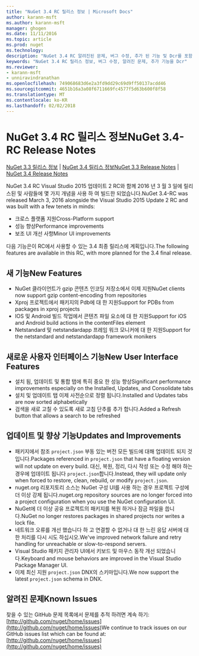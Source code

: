 ```yaml
---
title: "NuGet 3.4 RC 릴리스 정보 | Microsoft Docs"
author: karann-msft
ms.author: karann-msft
manager: ghogen
ms.date: 11/11/2016
ms.topic: article
ms.prod: nuget
ms.technology: 
description: "NuGet 3.4 RC 알려진된 문제, 버그 수정, 추가 된 기능 및 Dcr를 포함 하 여에 대 한 릴리스 정보입니다."
keywords: "NuGet 3.4 RC 릴리스 정보, 버그 수정, 알려진 문제, 추가 기능을 Dcr"
ms.reviewer:
- karann-msft
- unniravindranathan
ms.openlocfilehash: 749068683d6e2a3fd9dd29c69d9ff50137acdd46
ms.sourcegitcommit: 4651b16a3a08f6711669fc4577f5d63b600f8f58
ms.translationtype: MT
ms.contentlocale: ko-KR
ms.lasthandoff: 02/02/2018
---
```

# <a name="nuget-34-rc-release-notes"></a><span data-ttu-id="54938-104">NuGet 3.4 RC 릴리스 정보</span><span class="sxs-lookup"><span data-stu-id="54938-104">NuGet 3.4-RC Release Notes</span></span>

<span data-ttu-id="54938-105">[NuGet 3.3 릴리스 정보](../release-notes/nuget-3.3.md) | [NuGet 3.4 릴리스 정보](../release-notes/nuget-3.4.md)</span><span class="sxs-lookup"><span data-stu-id="54938-105">[NuGet 3.3 Release Notes](../release-notes/nuget-3.3.md) | [NuGet 3.4 Release Notes](../release-notes/nuget-3.4.md)</span></span>

<span data-ttu-id="54938-106">NuGet 3.4 RC Visual Studio 2015 업데이트 2 RC와 함께 2016 년 3 월 3 일에 릴리스된 및 사람들에 몇 가지 개념을 사용 하 여 빌드한 되었습니다.</span><span class="sxs-lookup"><span data-stu-id="54938-106">NuGet 3.4-RC was released March 3, 2016 alongside the Visual Studio 2015 Update 2 RC and was built with a few tenets in minds:</span></span>

* <span data-ttu-id="54938-107">크로스 플랫폼 지원</span><span class="sxs-lookup"><span data-stu-id="54938-107">Cross-Platform support</span></span>
* <span data-ttu-id="54938-108">성능 향상</span><span class="sxs-lookup"><span data-stu-id="54938-108">Performance improvements</span></span>
* <span data-ttu-id="54938-109">보조 UI 개선 사항</span><span class="sxs-lookup"><span data-stu-id="54938-109">Minor UI improvements</span></span>

<span data-ttu-id="54938-110">다음 기능은이 RC에서 사용할 수 있는 3.4 최종 릴리스에 계획입니다.</span><span class="sxs-lookup"><span data-stu-id="54938-110">The following features are available in this RC, with more planned for the 3.4 final release.</span></span>

## <a name="new-features"></a><span data-ttu-id="54938-111">새 기능</span><span class="sxs-lookup"><span data-stu-id="54938-111">New Features</span></span>

* <span data-ttu-id="54938-112">NuGet 클라이언트가 gzip 콘텐츠 인코딩 저장소에서 이제 지원</span><span class="sxs-lookup"><span data-stu-id="54938-112">NuGet clients now support gzip content-encoding from repositories</span></span>
* <span data-ttu-id="54938-113">Xproj 프로젝트에서 패키지의 Pdb에 대 한 지원</span><span class="sxs-lookup"><span data-stu-id="54938-113">Support for PDBs from packages in xproj projects</span></span>
* <span data-ttu-id="54938-114">IOS 및 Android 빌드 작업에서 콘텐츠 파일 요소에 대 한 지원</span><span class="sxs-lookup"><span data-stu-id="54938-114">Support for iOS and Android build actions in the contentFiles element</span></span>
* <span data-ttu-id="54938-115">Netstandard 및 netstandardapp 프레임 워크 모니커에 대 한 지원</span><span class="sxs-lookup"><span data-stu-id="54938-115">Support for the netstandard and netstandardapp framework monikers</span></span>

## <a name="new-user-interface-features"></a><span data-ttu-id="54938-116">새로운 사용자 인터페이스 기능</span><span class="sxs-lookup"><span data-stu-id="54938-116">New User Interface Features</span></span>

* <span data-ttu-id="54938-117">설치 됨, 업데이트 및 통합 탭에 특히 중요 한 성능 향상</span><span class="sxs-lookup"><span data-stu-id="54938-117">Significant performance improvements especially on the Installed, Updates, and Consolidate tabs</span></span>
* <span data-ttu-id="54938-118">설치 및 업데이트 탭 이제 사전순으로 정렬 됩니다.</span><span class="sxs-lookup"><span data-stu-id="54938-118">Installed and Updates tabs are now sorted alphabetically</span></span>
* <span data-ttu-id="54938-119">검색을 새로 고칠 수 있도록 새로 고침 단추를 추가 합니다.</span><span class="sxs-lookup"><span data-stu-id="54938-119">Added a Refresh button that allows a search to be refreshed</span></span>

## <a name="updates-and-improvements"></a><span data-ttu-id="54938-120">업데이트 및 향상 기능</span><span class="sxs-lookup"><span data-stu-id="54938-120">Updates and Improvements</span></span>

* <span data-ttu-id="54938-121">패키지에서 참조 `project.json` 부동 있는 버전 모든 빌드에 대해 업데이트 되지 것입니다.</span><span class="sxs-lookup"><span data-stu-id="54938-121">Packages referenced in `project.json` that have a floating version will not update on every build.</span></span> <span data-ttu-id="54938-122">대신, 복원, 정리, 다시 작성 또는 수정 해야 하는 경우에 업데이트 됩니다 `project.json`합니다.</span><span class="sxs-lookup"><span data-stu-id="54938-122">Instead, they will update only when forced to restore, clean, rebuild, or modify `project.json`.</span></span>
* <span data-ttu-id="54938-123">nuget.org 리포지토리 소스는 NuGet 구성 UI를 사용 하는 경우 프로젝트 구성에 더 이상 강제 됩니다.</span><span class="sxs-lookup"><span data-stu-id="54938-123">nuget.org repository sources are no longer forced into a project configuration when you use the NuGet configuration UI.</span></span>
* <span data-ttu-id="54938-124">NuGet에 더 이상 공유 프로젝트의 패키지를 복원 하거나 잠금 파일을 씁니다.</span><span class="sxs-lookup"><span data-stu-id="54938-124">NuGet no longer restores packages in shared projects nor writes a lock file.</span></span>
* <span data-ttu-id="54938-125">네트워크 오류를 개선 했습니다 하 고 연결할 수 없거나 대 한 느린 응답 서버에 대 한 처리를 다시 시도 하십시오.</span><span class="sxs-lookup"><span data-stu-id="54938-125">We've improved network failure and retry handling for unreachable or slow-to-respond servers.</span></span>
* <span data-ttu-id="54938-126">Visual Studio 패키지 관리자 UI에서 키보드 및 마우스 동작 개선 되었습니다.</span><span class="sxs-lookup"><span data-stu-id="54938-126">Keyboard and mouse behaviors are improved in the Visual Studio Package Manager UI.</span></span>
* <span data-ttu-id="54938-127">이제 최신 지원 `project.json` DNX의 스키마입니다.</span><span class="sxs-lookup"><span data-stu-id="54938-127">We now support the latest `project.json` schema in DNX.</span></span>

## <a name="known-issues"></a><span data-ttu-id="54938-128">알려진 문제</span><span class="sxs-lookup"><span data-stu-id="54938-128">Known Issues</span></span>

<span data-ttu-id="54938-129">찾을 수 있는 GitHub 문제 목록에서 문제를 추적 하려면 계속 하기: [http://github.com/nuget/home/issues](http://github.com/nuget/home/issues)</span><span class="sxs-lookup"><span data-stu-id="54938-129">We continue to track issues on our GitHub issues list which can be found at: [http://github.com/nuget/home/issues](http://github.com/nuget/home/issues)</span></span>
